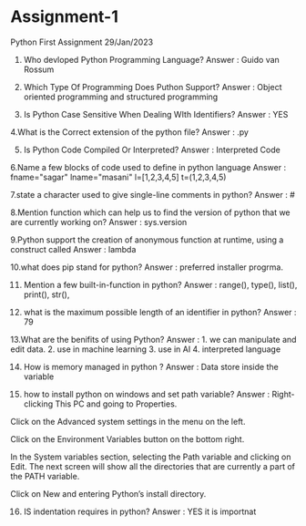 # Assignment-1
Python First Assignment 29/Jan/2023


1. Who devloped Python Programming Language?
Answer : Guido van Rossum

2. Which Type Of Programming Does Puthon Support?
Answer : Object oriented programming and structured programming

3. Is Python Case Sensitive When Dealing WIth Identifiers?
Answer : YES

4.What is the Correct extension of the python file?
Answer : .py

5. Is Python Code Compiled Or Interpreted?
Answer : Interpreted Code

6.Name a few blocks of code used to define in python language
Answer : fname="sagar"
         lname="masani"
         l=[1,2,3,4,5]
         t=(1,2,3,4,5)

7.state a character used to give single-line comments in python?
Answer : #
    
8.Mention function which can help us to find the version of python that we are currently working on?
Answer : sys.version

9.Python support the creation of anonymous function at runtime, using a construct called
Answer : lambda 

10.what does pip stand for python?
Answer : preferred installer progrma.

11. Mention a few built-in-function in python?
Answer : range(), type(), list(), print(), str(),

12. what is the maximum possible length of an identifier in python?
Answer : 79

13.What are the benifits of using Python?
Answer : 1. we can manipulate and edit data.
         2. use in machine learning
         3. use in AI
         4. interpreted language
            
14. How is memory managed in python ?
Answer : Data store inside the variable

15. how to install python on windows and set path variable?
Answer : Right-clicking This PC and going to Properties.

Click on the Advanced system settings in the menu on the left.

Click on the Environment Variables button on the bottom right.

In the System variables section, selecting the Path variable and clicking on Edit. The next screen will show all the directories that are currently a part of the PATH variable.

Click on New and entering Python’s install directory.

16. IS indentation requires in python?
Answer : YES it is importnat 
